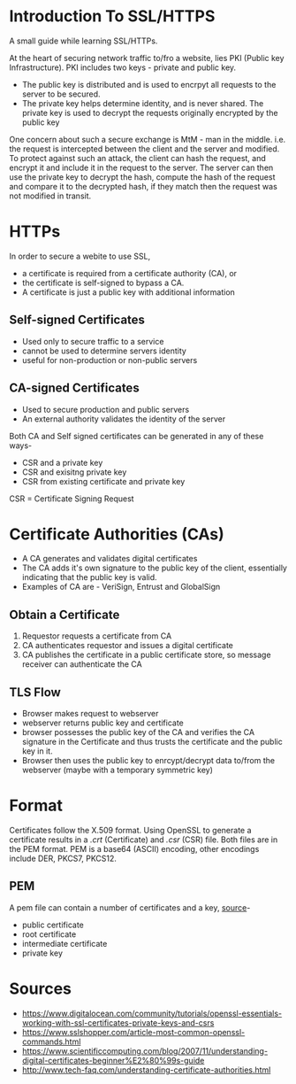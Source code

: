 Introduction To SSL/HTTPS
=========================
A small guide while learning SSL/HTTPs.


At the heart of securing network traffic to/fro a website, lies PKI (Public key Infrastructure).
PKI includes two keys - private and public key.
* The public key is distributed and is used to encrpyt all requests to the server to be secured.
* The private key helps determine identity, and is never shared. 
The private key is used to decrypt the requests originally encrypted by the public key

One concern about such a secure exchange is MtM - man in the middle. i.e. the request is intercepted between
the client and the server and modified. To protect against such an attack, the client can hash the request, and 
encrypt it and include it in the request to the server. The server can then use the private key to decrypt the 
hash, compute the hash of the request and compare it to the decrypted hash, if they match then the request was not 
modified in transit.

HTTPs
=====
In order to secure a webite to use SSL,
* a certificate is required from a certificate authority (CA), or 
* the certificate is self-signed to bypass a CA.
* A certificate is just a public key with additional information

Self-signed Certificates
------------------------
* Used only to secure traffic to a service
* cannot be used to determine servers identity
* useful for non-production or non-public servers

CA-signed Certificates
----------------------
* Used to secure production and public servers
* An external authority validates the identity of the server

Both CA and Self signed certificates can be generated in any of these ways-
* CSR and a private key
* CSR and exisitng private key
* CSR from existing certificate and private key

CSR = Certificate Signing Request

Certificate Authorities (CAs)
=============================
* A CA generates and validates digital certificates
* The CA adds it's own signature to the public key of the client, essentially indicating that the public key is valid. 
* Examples of CA are - VeriSign, Entrust and GlobalSign

Obtain a Certificate
--------------------
1. Requestor requests a certificate from CA
2. CA authenticates requestor and issues a digital certificate
3. CA publishes the certificate in a public certificate store, so message receiver can authenticate the CA

TLS Flow
--------
* Browser makes request to webserver
* webserver returns public key and certificate
* browser possesses the public key of the CA and verifies the CA signature in the Certificate and thus trusts the certificate
and the public key in it.
* Browser then uses the public key to enrcypt/decrypt data to/from the webserver (maybe with a temporary symmetric key)

Format
======
Certificates follow the X.509 format. Using OpenSSL to generate a certificate results in a *.crt* (Certificate) and *.csr* (CSR) file. Both files are in the PEM format. PEM is a base64 (ASCII) encoding, other encodings include DER, PKCS7, PKCS12.

PEM
---
A pem file can contain a number of certificates and a key, [source](http://how2ssl.com/articles/working_with_pem_files/)-
* public certificate
* root certificate
* intermediate certificate
* private key

Sources
=======
* https://www.digitalocean.com/community/tutorials/openssl-essentials-working-with-ssl-certificates-private-keys-and-csrs
* https://www.sslshopper.com/article-most-common-openssl-commands.html
* https://www.scientificcomputing.com/blog/2007/11/understanding-digital-certificates-beginner%E2%80%99s-guide
* http://www.tech-faq.com/understanding-certificate-authorities.html

